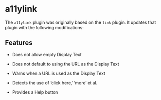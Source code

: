 # a11ylink

The `a11ylink` plugin was originally based on the `link` plugin.
It updates that plugin with the following modifications:

## Features

* Does not allow empty Display Text

* Does not default to using the URL as the Display Text

* Warns when a URL is used as the Display Text

* Detects the use of ‘click here,’ ‘more’ et al.

* Provides a Help button
